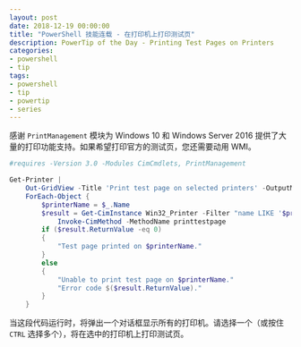 ```yaml
---
layout: post
date: 2018-12-19 00:00:00
title: "PowerShell 技能连载 - 在打印机上打印测试页"
description: PowerTip of the Day - Printing Test Pages on Printers
categories:
- powershell
- tip
tags:
- powershell
- tip
- powertip
- series
---
```

感谢 `PrintManagement` 模块为 Windows 10 和 Windows Server 2016 提供了大量的打印功能支持。如果希望打印官方的测试页，您还需要动用 WMI。

```powershell
#requires -Version 3.0 -Modules CimCmdlets, PrintManagement

Get-Printer | 
    Out-GridView -Title 'Print test page on selected printers' -OutputMode Multiple |
    ForEach-Object {
        $printerName = $_.Name
        $result = Get-CimInstance Win32_Printer -Filter "name LIKE '$printerName'" |
            Invoke-CimMethod -MethodName printtestpage 
        if ($result.ReturnValue -eq 0)
        {
            "Test page printed on $printerName."
        }
        else
        {
            "Unable to print test page on $printerName."
            "Error code $($result.ReturnValue)."
        }
    }
```

当这段代码运行时，将弹出一个对话框显示所有的打印机。请选择一个（或按住 `CTRL` 选择多个），将在选中的打印机上打印测试页。

<!--本文国际来源：[Printing Test Pages on Printers](https://community.idera.com/database-tools/powershell/powertips/b/tips/posts/printing-test-pages-on-printers)-->
